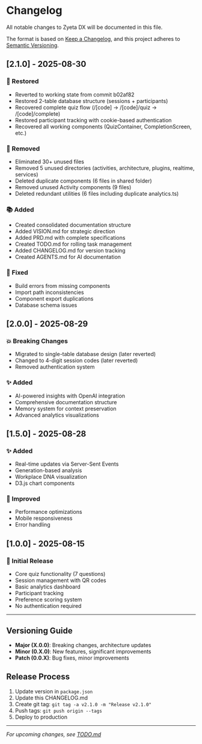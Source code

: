 # Changelog

All notable changes to Zyeta DX will be documented in this file.

The format is based on [Keep a Changelog](https://keepachangelog.com/en/1.0.0/),
and this project adheres to [Semantic Versioning](https://semver.org/spec/v2.0.0.html).

## [2.1.0] - 2025-08-30

### 🔄 Restored

- Reverted to working state from commit b02af82
- Restored 2-table database structure (sessions + participants)
- Recovered complete quiz flow (/[code] → /[code]/quiz → /[code]/complete)
- Restored participant tracking with cookie-based authentication
- Recovered all working components (QuizContainer, CompletionScreen, etc.)

### 🧹 Removed

- Eliminated 30+ unused files
- Removed 5 unused directories (activities, architecture, plugins, realtime, services)
- Deleted duplicate components (6 files in shared folder)
- Removed unused Activity components (9 files)
- Deleted redundant utilities (6 files including duplicate analytics.ts)

### 📚 Added

- Created consolidated documentation structure
- Added VISION.md for strategic direction
- Added PRD.md with complete specifications
- Created TODO.md for rolling task management
- Added CHANGELOG.md for version tracking
- Created AGENTS.md for AI documentation

### 🔧 Fixed

- Build errors from missing components
- Import path inconsistencies
- Component export duplications
- Database schema issues

## [2.0.0] - 2025-08-29

### 💥 Breaking Changes

- Migrated to single-table database design (later reverted)
- Changed to 4-digit session codes (later reverted)
- Removed authentication system

### ✨ Added

- AI-powered insights with OpenAI integration
- Comprehensive documentation structure
- Memory system for context preservation
- Advanced analytics visualizations

## [1.5.0] - 2025-08-28

### ✨ Added

- Real-time updates via Server-Sent Events
- Generation-based analysis
- Workplace DNA visualization
- D3.js chart components

### 🔧 Improved

- Performance optimizations
- Mobile responsiveness
- Error handling

## [1.0.0] - 2025-08-15

### 🎉 Initial Release

- Core quiz functionality (7 questions)
- Session management with QR codes
- Basic analytics dashboard
- Participant tracking
- Preference scoring system
- No authentication required

---

## Versioning Guide

- **Major (X.0.0)**: Breaking changes, architecture updates
- **Minor (0.X.0)**: New features, significant improvements
- **Patch (0.0.X)**: Bug fixes, minor improvements

## Release Process

1. Update version in `package.json`
2. Update this CHANGELOG.md
3. Create git tag: `git tag -a v2.1.0 -m "Release v2.1.0"`
4. Push tags: `git push origin --tags`
5. Deploy to production

---

_For upcoming changes, see [TODO.md](./TODO.md)_
